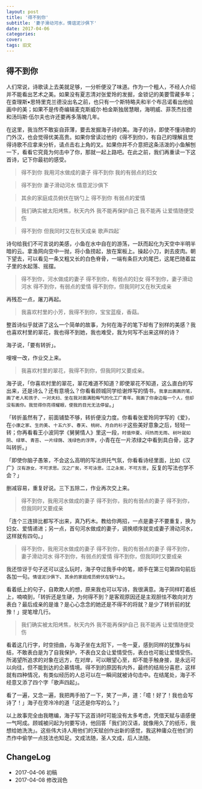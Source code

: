 ```yaml
---
layout: post
title: '得不到你'
subtitle: '妻子滑动河水，情谊泥沙俱下'
date: 2017-04-06
categories: 
cover:
tags: 旧文
---
```


## 得不到你

人们常说，诗歌读上去美就足够，一分析便没了味道。作为一个粗人，不经人介绍并不能看出艺术之美。如果没有夏志清对张爱玲的发掘，金锁记的美要雪藏多年；在查理斯▪思特里克兰德没出名之前，也只有一个斯特略夫和半个布吕诺看出他绘画中的美；如果不是传奇编辑麦克斯威尔·柏金斯独居慧眼，海明威、菲茨杰拉德和汤玛斯·伍尔夫也许还要再多落魄几年。

在这里，我当然不敢妄自菲薄，要去发掘海子诗的美。海子的诗，即使不懂诗歌的门外汉，也会觉得优美高贵。如果你曾读过他的《得不到你》，有自己的理解且觉得诗歌不应拿来分析，请点击右上角的叉。如果你并不介意把这条活泼的小鱼解刨一下，看看它究竟为何击中了你，那就一起上路吧。在此之前，我们再重读一下这首诗，记下你最初的感受。

>得不到你
我用河水做成的妻子
得不到你
我的有弱点的妇女

> 得不到你
妻子滑动河水
情意泥沙俱下

> 其余的家庭成员俯伏在锅勺上
得不到你
有弱点的爱情

> 我们确实被太阳烤焦，秋天内外
我不能再保护自己
我不能再
让爱情随便受伤

> 得不到你
但我同时又在秋天成亲
歌声四起`

诗句给我们不可言说的美感，小鱼在水中自在的游荡，一跃而起化为天空中半明半暗的云。拿渔网向空中一抛，将小鱼捞起，放在案板上。操起小刀，剥去皮肉。朝下望去，可以看见一条又粗又长的白色脊骨，一端有条巨大的尾巴，这尾巴随着盆子里的水起落、摇摆。

> 得不到你，河水做成的妻子
得不到你，有弱点的妇女
得不到你，妻子滑动河水
得不到你，有弱点的爱情
得不到你，但我同时又在秋天成亲

再残忍一点，屠刀再起。

> 我喜欢村里的小芳，我得不到你，宝宝蓝瘦，香菇。

整首诗似乎就讲了这么一个简单的故事，为何在海子的笔下却有了别样的美感？我也喜欢村里的翠花，我也得不到她，我也难受，我为何写不出来这样的诗？

海子说，「要有转折」。

嗖嗖一改，作业交上来。

> 我喜欢村里的翠花，我得不到你，但我同时又要成亲。

海子说，「你喜欢村里的翠花，翠花难道不知道？即使翠花不知道，这么直白的写出来，还是诗么？还有意境么？你看看顾城同学给谢烨写的情书，`我拿出画画的笔，画了老人和孩子、一对夫妇、坐在我对面满脸晦气的化工厂青年。我画了你身边每一个人，但却没有画你。我觉得你亮得耀眼，使我的目光无法停留`。」

「转折虽然有了，前面铺垫不够，转折便没力度。你看看张爱玲同学写的《爱》，在`小康之家`、`生的美`、`十五六岁`、`春天`、`桃树`、`月白的衫子`这些美好意象之后，轻轻一转；你再看看王小波同学《舅舅情人》里这一段，`时值仲夏`、`闷热而无雨`、`树叶就如阴`、`绿草`、`青苔`、`一片绿荫`、`浅绿色的浮萍`，小青在在一片浓绿之中看到具白骨，这才叫转折。」

「即使你脑子愚笨，不会这么高明的写法烘托气氛，你看看诗经里面，比如《汉广》`汉有游女，不可求思。汉之广矣，不可泳思。江之永矣，不可方思`，反复的写法也学不会？」

删减容易，重复好说。三下五除二，作业再次交上来。

> 得不到你，我用河水做成的妻子
得不到你，我的有弱点的妻子
得不到你，但我同时又要成亲

「连个三连排比都写不出来，真乃朽木。教给你两招，一点是妻子不要重复，换为妇女、爱情递进；另一点，首句河水做成的妻子，调换顺序就变成妻子滑动河水，这样就有四句。」

> 得不到你，我用河水做成的妻子
得不到你，我的有弱点的妻子
得不到你，妻子滑动河水
得不到你，有弱点的爱情
得不到你，但我同时又要成亲

我还惊讶于句子还可以这么玩时，海子夺过我手中的笔，顺手在第三句第四句前后各加一句。`情谊泥沙俱下`、`其余的家庭成员俯伏在锅勺上`。

看着纸上的句子，自欺欺人的想，原来我也可以写诗，我很满意。海子同样盯着纸上，喃喃到，「转折还是生硬，为何得不到？是客观原因还是主观胆怯不敢向对方表白？最后成亲的是谁？是心心念念的她还是不得不的将就？是少了转折前的犹豫！」提笔增几行。

> 我们确实被太阳烤焦，秋天内外
我不能再保护自己
我不能再
让爱情随便受伤

看着这几行字，时空扭曲，与海子坐在太阳下，一冬一夏，感到同样的犹豫与纠结，不敢表白是为了自我保护，不表白又会让爱情受伤，表白也可能让爱情受伤。所渴望所追求的对象在远方，在对岸，可以眼望心至，却不能手触身接，是永远可以向往，但不能到达的企慕情境。得不到的原因有内外，最终的结局分喜悲，这样就有四种情况，有类似经历的人总可以在一瞬间就被诗句击中。在结尾处，海子不经意又添了四个字「歌声四起」。

看了一遍，又念一遍，我把两手拍了一下，笑了一声，道：「噫！好了！我也会写诗了！」海子在旁冷冷的道「这还是你写的么？」

以上故事完全由我瞎编，海子写下这首诗时可能没有太多考虑，凭借天赋与语感便一气呵成。顾城被问起为何要写诗，他回答「我们的汉语，就像用久了的纸币，我想给她洗洗」。这些伟大诗人用他们的天赋创作出新的感觉，我这种庸众在他们的杰作中偷学一点技法也知足。文成法随，圣人文成，后人法随。

## ChangeLog

* 2017-04-06  初稿
* 2017-04-08  修改润色